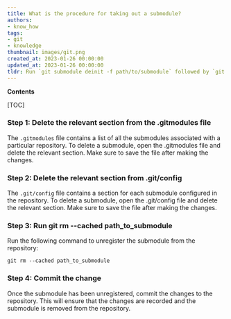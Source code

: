 ```yaml
---
title: What is the procedure for taking out a submodule?
authors:
- know_how
tags:
- git
- knowledge
thumbnail: images/git.png
created_at: 2023-01-26 00:00:00
updated_at: 2023-01-26 00:00:00
tldr: Run `git submodule deinit -f path/to/submodule` followed by `git rm -f path/to/submodule`.
---
```


**Contents**

[TOC]

### Step 1: Delete the relevant section from the .gitmodules file

The `.gitmodules` file contains a list of all the submodules associated with a particular repository. To delete a submodule, open the .gitmodules file and delete the relevant section. Make sure to save the file after making the changes.

### Step 2: Delete the relevant section from .git/config

The `.git/config` file contains a section for each submodule configured in the repository. To delete a submodule, open the .git/config file and delete the relevant section. Make sure to save the file after making the changes.

### Step 3: Run git rm --cached path_to_submodule

Run the following command to unregister the submodule from the repository:

```shell
git rm --cached path_to_submodule
```

### Step 4: Commit the change

Once the submodule has been unregistered, commit the changes to the repository. This will ensure that the changes are recorded and the submodule is removed from the repository.
